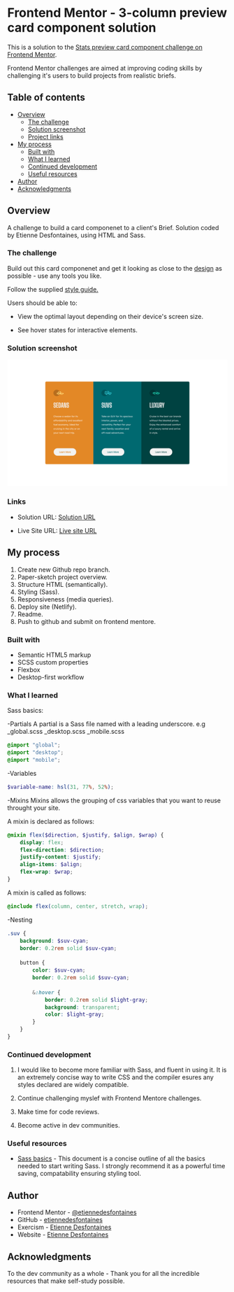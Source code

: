 # Frontend Mentor - 3-column preview card component solution

This is a solution to the [Stats preview card component challenge on Frontend Mentor](https://www.frontendmentor.io/challenges/stats-preview-card-component-8JqbgoU62).

Frontend Mentor challenges are aimed at improving coding skills by challenging it's users to build projects from realistic briefs.

## Table of contents

- [Overview](#overview)
  - [The challenge](#the-challenge)
  - [Solution screenshot](#solution-screenshot)
  - [Project links](#links)
- [My process](#my-process)
  - [Built with](#built-with)
  - [What I learned](#what-i-learned)
  - [Continued development](#continued-development)
  - [Useful resources](#useful-resources)
- [Author](#author)
- [Acknowledgments](#acknowledgments)

## Overview

A challenge to build a card componenet to a client's Brief. Solution coded by Etienne Desfontaines, using HTML and Sass.

### The challenge

Build out this card componenet and get it looking as close to the [design](./design) as possible - use any tools you like.

Follow the supplied [style guide.](./style-guide.md)

Users should be able to:

- View the optimal layout depending on their device's screen size.

- See hover states for interactive elements.

### Solution screenshot

![](./screenshots/3-column-preview-card-component-desktop-screenshot.png)

### Links

- Solution URL: [Solution URL](https://github.com/etiennedesfontaines/frontend-mentor/tree/readme/newbie/3-column-preview-card-component-main)

- Live Site URL: [Live site URL](https://3-column-preview-card-component-solution-etiennedesfontaines.netlify.app/)

## My process

1. Create new Github repo branch.
2. Paper-sketch project overview.
3. Structure HTML (semantically).
4. Styling (Sass).
5. Responsiveness (media queries).
6. Deploy site (Netlify).
7. Readme.
8. Push to github and submit on frontend mentore.

### Built with

- Semantic HTML5 markup
- SCSS custom properties
- Flexbox
- Desktop-first workflow

### What I learned

Sass basics:

-Partials
A partial is a Sass file named with a leading underscore. e.g
\_global.scss
\_desktop.scss
\_mobile.scss

```scss
@import "global";
@import "desktop";
@import "mobile";
```

-Variables

```scss
$variable-name: hsl(31, 77%, 52%);
```

-Mixins
Mixins allows the grouping of css variables that you want to reuse throught your site.

A mixin is declared as follows:

```scss
@mixin flex($direction, $justify, $align, $wrap) {
	display: flex;
	flex-direction: $direction;
	justify-content: $justify;
	align-items: $align;
	flex-wrap: $wrap;
}
```

A mixin is called as follows:

```scss
@include flex(column, center, stretch, wrap);
```

-Nesting

```scss
.suv {
	background: $suv-cyan;
	border: 0.2rem solid $suv-cyan;

	button {
		color: $suv-cyan;
		border: 0.2rem solid $suv-cyan;

		&:hover {
			border: 0.2rem solid $light-gray;
			background: transparent;
			color: $light-gray;
		}
	}
}
```

### Continued development

1. I would like to become more familiar with Sass, and fluent in using it. It is an extremely concise way to write CSS and the compiler esures any styles declared are widely compatible.

2. Continue challenging myslef with Frontend Mentore challenges.

3. Make time for code reviews.

4. Become active in dev communities.

### Useful resources

- [Sass basics](https://sass-lang.com/guide) - This document is a concise outline of all the basics needed to start writing Sass. I strongly recommend it as a powerful time saving, compatability ensuring styling tool.

## Author

- Frontend Mentor - [@etiennedesfontaines](https://www.frontendmentor.io/profile/etiennedesfontaines)
- GitHub - [etiennedesfontaines](https://github.com/etiennedesfontaines)
- Exercism - [Etienne Desfontaines](https://exercism.io/profiles/etiennedesfontaines)
- Website - [Etienne Desfontaines](#)

## Acknowledgments

To the dev community as a whole - Thank you for all the incredible resources that make self-study possible.
